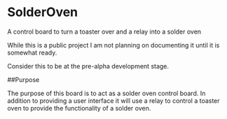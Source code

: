 # SolderOven
A control board to turn a toaster over and a relay into a solder oven

While this is a public project I am not planning on documenting it until it is somewhat ready.

Consider this to be at the pre-alpha development stage.

##Purpose

The purpose of this board is to act as a solder oven control board.
In addition to providing a user interface it will use a relay to control a toaster oven to provide the functionality of a solder oven.